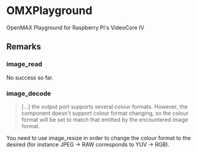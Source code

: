 # OMXPlayground #
OpenMAX Playground for Raspberry Pi's VideoCore IV



## Remarks ##



### image_read ###

No success so far.



### image_decode ###

> [...] the output port supports several colour formats. However, the component doesn't support colour format changing,
> so the colour format will be set to match that emitted by the encountered image format.

You need to use image_resize in order to change the colour format to the desired (for instance JPEG -> RAW corresponds
to YUV -> RGB).

